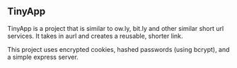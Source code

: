 ## TinyApp

TinyApp is a project that is similar to ow.ly, bit.ly and other similar short url services. It takes in aurl and creates a reusable, shorter link.

This project uses encrypted cookies, hashed passwords (using bcrypt), and a simple express server.
